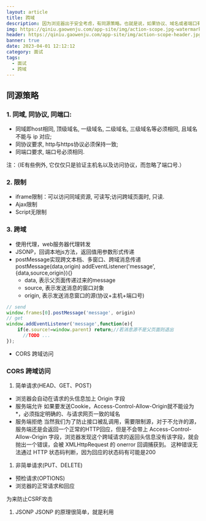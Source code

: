 ```yaml
---
layout: article
title: 跨域
description: 因为浏览器出于安全考虑，有同源策略。也就是说，如果协议、域名或者端口有一个不同就是跨域，Ajax 请求会失败。
img: https://qiniu.gaowenju.com/app-site/img/action-scope.jpg-watermark
header: https://qiniu.gaowenju.com/app-site/img/action-scope-header.jpg-watermark
banner: true
date: 2023-04-01 12:12:12
category: 面试
tags:
  - 面试
  - 跨域
---
```


## 同源策略

### 1. 同域, 同协议, 同端口:

- 同域即host相同, 顶级域名, 一级域名, 二级域名, 三级域名等必须相同, 且域名不能与 ip 对应;
- 同协议要求, http与https协议必须保持一致;
- 同端口要求, 端口号必须相同.

注：（IE有些例外, 它仅仅只是验证主机名以及访问协议，而忽略了端口号.）


### 2. 限制

- iframe限制：可以访问同域资源, 可读写;访问跨域页面时, 只读.
- Ajax限制
- Script无限制

### 3. 跨域
- 使用代理，web服务器代理转发
- JSONP，回调本地js方法，返回值用参数形式传递
- postMessage实现跨文本档、多窗口、跨域消息传递
	postMessage(data,origin)
	addEventListener('message',{data,source,origin}){}
	- data, 表示父页面传递过来的message
	- source, 表示发送消息的窗口对象
	- origin, 表示发送消息窗口的源(协议+主机+端口号)
```javascript
// send
window.frames[0].postMessage('message', origin)
// get
window.addEventListener('message',function(e){
    if(e.source!=window.parent) return;//若消息源不是父页面则退出
      //TODO ...
});
```
- CORS 跨域访问


### CORS 跨域访问

1. 简单请求(HEAD、GET、POST)

- 浏览器会自动在请求的头信息加上 Origin 字段
- 服务端允许
	如果要发送Cookie，Access-Control-Allow-Origin就不能设为*，必须指定明确的、与请求网页一致的域名
- 服务端拒绝
	当然我们为了防止接口被乱调用，需要限制源，对于不允许的源，服务端还是会返回一个正常的HTTP回应，但是不会带上 Access-Control-Allow-Origin 字段，浏览器发现这个跨域请求的返回头信息没有该字段，就会抛出一个错误，会被 XMLHttpRequest 的 onerror 回调捕获到。
这种错误无法通过 HTTP 状态码判断，因为回应的状态码有可能是200


1. 非简单请求(PUT、DELETE)
- 预检请求(OPTIONS)
- 浏览器的正常请求和回应



为来防止CSRF攻击
1. JSONP
    JSONP 的原理很简单，就是利用 <script> 标签没有跨域限制的漏洞。
    通过 <script> 标签指向一个需要访问的地址并提供一个回调函数来接收数据当需要通讯时。
```html
<script src="http://domain/api?param1=a&param2=b&callback=jsonp"></script>
<script>
    function jsonp(data) {
    	console.log(data)
	}
</script>
```
    JSONP 使用简单且兼容性不错，但是只限于 get 请求。

2. CORS
    CORS 需要浏览器和后端同时支持。IE 8 和 9 需要通过 XDomainRequest 来实现。
3. document.domain
    该方式只能用于二级域名相同的情况下，比如 a.test.com 和 b.test.com 适用于该方式。

    只需要给页面添加 document.domain = 'test.com' 表示二级域名都相同就可以实现跨域
4. webpack配置proxyTable设置开发环境跨域
5. nginx代理跨域
6. iframe跨域
7. postMessage
    这种方式通常用于获取嵌入页面中的第三方页面数据。一个页面发送消息，另一个页面判断来源并接收消息


XDomainRequest是在IE8和IE9上的HTTP access control (CORS) 的实现，在IE10中被 包含CORS的XMLHttpRequest 取代了，如果你的开发目标是IE10或IE的后续版本，或想要支待其他的浏览器，你需要使用标准的HTTP access control。



参考：
[一次弄懂跨域问题](https://segmentfault.com/a/1190000017579464)
